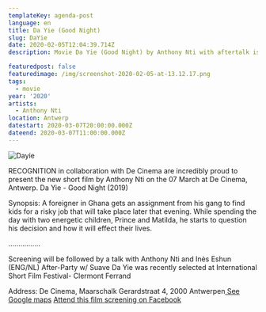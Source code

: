 ```yaml
---
templateKey: agenda-post
language: en
title: Da Yie (Good Night)
slug: DaYie
date: 2020-02-05T12:04:39.714Z
description: Movie Da Yie (Good Night) by Anthony Nti with aftertalk ism Recognition

featuredpost: false
featuredimage: /img/screenshot-2020-02-05-at-13.12.17.png
tags:
  - movie
year: '2020'
artists:
  - Anthony Nti
location: Antwerp
datestart: 2020-03-07T20:00:00.000Z
dateend: 2020-03-07T11:00:00.000Z
---
```

![Dayie](/img/screenshot-2020-02-05-at-13.12.17.png "Day Yie")

RECOGNITION in collaboration with De Cinema are incredibly proud to present the new short film by Anthony Nti on the 07 March at De Cinema, Antwerp.
Da Yie - Good Night (2019)


Synopsis:
A foreigner in Ghana gets an assignment from his gang to find kids for a risky job that will take place later that evening. While spending the day with two energetic children, Prince and Matilda, he starts to question his decision and how it will effect their lives.


................

Screening will be followed by a talk with Anthony Nti and Inès Eshun (ENG/NL)
After-Party w/ Suave
Da Yie was recently selected at International Short Film Festival- Clermont Ferrand

Address: De Cinema, Maarschalk Gerardstraat 4, 2000 Antwerpen[ See Google maps](https://goo.gl/maps/D8ybTZuQ7QNFQ8ys6)
[Attend this film screening on Facebook](https://www.facebook.com/events/549727302555057/)
